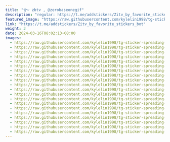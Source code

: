 ```yaml
---
title: "࿐ zbtv ‚ @zerobaseonegif"
description: "regular: https://t.me/addstickers/Zitv_by_favorite_stickers_bot"
featured_image: "https://raw.githubusercontent.com/kylelin1998/tg-sticker-spreading-worldwide-images/main/img/ffb4793a-4815-43fd-8ebf-1db3fc19e3f9.jpg"
link: "https://t.me/addstickers/Zitv_by_favorite_stickers_bot"
weight: 3
date: 2024-03-16T08:02:13+08:00
images:
  - https://raw.githubusercontent.com/kylelin1998/tg-sticker-spreading-worldwide-images/main/img/ffb4793a-4815-43fd-8ebf-1db3fc19e3f9.jpg
  - https://raw.githubusercontent.com/kylelin1998/tg-sticker-spreading-worldwide-images/main/img/3ea2a483-940c-4281-8850-64daa6205e98.jpg
  - https://raw.githubusercontent.com/kylelin1998/tg-sticker-spreading-worldwide-images/main/img/49b69dd8-4f16-421a-8470-fec5d7456618.jpg
  - https://raw.githubusercontent.com/kylelin1998/tg-sticker-spreading-worldwide-images/main/img/9bc60540-a9ff-4a87-8c1b-80f0af044f45.jpg
  - https://raw.githubusercontent.com/kylelin1998/tg-sticker-spreading-worldwide-images/main/img/e699cc98-0938-43e3-9e4b-e397d11658e0.jpg
  - https://raw.githubusercontent.com/kylelin1998/tg-sticker-spreading-worldwide-images/main/img/1bf504dc-4c23-4ead-807a-df3304003a44.jpg
  - https://raw.githubusercontent.com/kylelin1998/tg-sticker-spreading-worldwide-images/main/img/043980a1-8b16-4958-8b83-b857786d2588.jpg
  - https://raw.githubusercontent.com/kylelin1998/tg-sticker-spreading-worldwide-images/main/img/97f0f9ab-ef65-49c2-8013-bb73c4cb6fc9.jpg
  - https://raw.githubusercontent.com/kylelin1998/tg-sticker-spreading-worldwide-images/main/img/32e6f762-d819-470f-ae4a-5251749939ae.jpg
  - https://raw.githubusercontent.com/kylelin1998/tg-sticker-spreading-worldwide-images/main/img/d641993e-5d1a-42c9-a699-1441e11a437b.jpg
  - https://raw.githubusercontent.com/kylelin1998/tg-sticker-spreading-worldwide-images/main/img/8c8d8c81-6d9b-4a56-afa2-e053665ccc95.jpg
  - https://raw.githubusercontent.com/kylelin1998/tg-sticker-spreading-worldwide-images/main/img/493ac8ce-b9bc-4c63-b7fa-83bf5feda3ed.jpg
  - https://raw.githubusercontent.com/kylelin1998/tg-sticker-spreading-worldwide-images/main/img/62d267c5-d9bb-48ba-99f1-714d170fd9e5.jpg
  - https://raw.githubusercontent.com/kylelin1998/tg-sticker-spreading-worldwide-images/main/img/8fb08ef1-b8a0-4e32-b49f-a8b2dcfb31a8.jpg
  - https://raw.githubusercontent.com/kylelin1998/tg-sticker-spreading-worldwide-images/main/img/bfbb0a01-01b8-4ba7-b190-deb96a60de1f.jpg
  - https://raw.githubusercontent.com/kylelin1998/tg-sticker-spreading-worldwide-images/main/img/3730d2e0-9d53-4ddc-99c6-d9ad5ed77718.jpg
  - https://raw.githubusercontent.com/kylelin1998/tg-sticker-spreading-worldwide-images/main/img/2d787918-e46a-4c2d-88e5-fd91e94bbf13.jpg
  - https://raw.githubusercontent.com/kylelin1998/tg-sticker-spreading-worldwide-images/main/img/183d91e0-2fbf-4908-a056-36785842c43d.jpg
  - https://raw.githubusercontent.com/kylelin1998/tg-sticker-spreading-worldwide-images/main/img/8445c821-0507-480c-b821-ff4a84cca296.jpg
  - https://raw.githubusercontent.com/kylelin1998/tg-sticker-spreading-worldwide-images/main/img/bd17f37e-4d9c-4d6c-8e49-78ac370567ab.jpg
---
```

